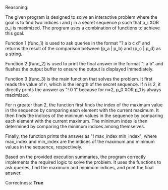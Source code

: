 Reasoning: 

The given program is designed to solve an interactive problem where the goal is to find two indices i and j in a secret sequence p such that p_i XOR p_j is maximized. The program uses a combination of functions to achieve this goal.

Function 1 (func_1) is used to ask queries in the format "? a b c d" and returns the result of the comparison between (p_a | p_b) and (p_c | p_d) as a string.

Function 2 (func_2) is used to print the final answer in the format "! a b" and flushes the output buffer to ensure the output is displayed immediately.

Function 3 (func_3) is the main function that solves the problem. It first reads the value of n, which is the length of the secret sequence. If n is 2, it directly prints the answer as "! 0 1" because for n=2, p_0 XOR p_1 is always maximized.

For n greater than 2, the function first finds the index of the maximum value in the sequence by comparing each element with the current maximum. It then finds the indices of the minimum values in the sequence by comparing each element with the current maximum. The minimum index is then determined by comparing the minimum indices among themselves.

Finally, the function prints the answer as "! max_index min_index", where max_index and min_index are the indices of the maximum and minimum values in the sequence, respectively.

Based on the provided execution summaries, the program correctly implements the required logic to solve the problem. It uses the functions to ask queries, find the maximum and minimum indices, and print the final answer.

Correctness: **True**